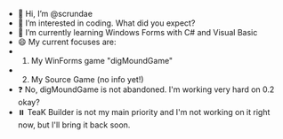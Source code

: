 - 👋 Hi, I’m @scrundae
- 👀 I’m interested in coding. What did you expect?
- 🌱 I’m currently learning Windows Forms with C# and Visual Basic
- 😄 My current focuses are:
- 1. My WinForms game "digMoundGame"
- 2. My Source Game (no info yet!)
- ❓ No, digMoundGame is not abandoned. I'm working very hard on 0.2 okay?
- ⏸️ TeaK Builder is not my main priority and I'm not working on it right now, but I'll bring it back soon.

<!---
scrundae/scrundae is a ✨ special ✨ repository because its `README.md` (this file) appears on your GitHub profile.
You can click the Preview link to take a look at your changes.
--->

